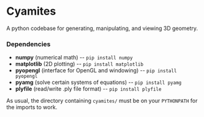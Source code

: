 # Cyamites
A python codebase for generating, manipulating, and viewing 3D geometry.


### Dependencies
* __numpy__ (numerical math) -- `pip install numpy`
* __matplotlib__ (2D plotting) -- `pip install matplotlib`
* __pyopengl__ (interface for OpenGL and windowing) -- `pip install pyopengl`
* __pyamg__ (solve certain systems of equations) -- `pip install pyamg`
* __plyfile__ (read/write .ply file format) -- `pip install plyfile`

As usual, the directory containing `cyamites/` must be on your `PYTHONPATH` for
the imports to work.
